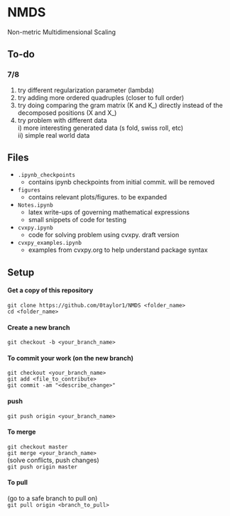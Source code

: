 # NMDS
Non-metric Multidimensional Scaling

## To-do
### 7/8
1. try different regularization parameter (lambda) 
2. try adding more ordered quadruples (closer to full order)
3. try doing comparing the gram matrix (K and K_) directly instead of the decomposed positions (X and X_)
4. try problem with different data  
  i) more interesting generated data (s fold, swiss roll, etc)  
  ii) simple real world data

## Files
* `.ipynb_checkpoints`  
  - contains ipynb checkpoints from initial commit. will be removed 
* `figures`  
  - contains relevant plots/figures. to be expanded
* `Notes.ipynb`  
  - latex write-ups of governing mathematical expressions
  - small snippets of code for testing 
* `cvxpy.ipynb`  
  - code for solving problem using cvxpy. draft version
* `cvxpy_examples.ipynb`
  - examples from cvxpy.org to help understand package syntax
  
## Setup
#### Get a copy of this repository  
`git clone https://github.com/0taylor1/NMDS <folder_name>`  
`cd <folder_name>`  
#### Create a new branch  
`git checkout -b <your_branch_name>`  

#### To commit your work (on the new branch)  
`git checkout <your_branch_name>`  
`git add <file_to_contribute>`  
`git commit -am "<describe_change>"`  
#### push  
`git push origin <your_branch_name>`

#### To merge  
`git checkout master`  
`git merge <your_branch_name>`  
(solve conflicts, push changes)    
`git push origin master`  

#### To pull  
(go to a safe branch to pull on)  
`git pull origin <branch_to_pull>`  
